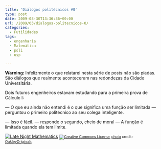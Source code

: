 ```yaml
---
title: 'Diálogos politécnicos #0'
type: post
date: 2009-03-30T13:36:36+00:00
url: /2009/03/dialogos-politecnicos-0/
categories:
  - Futilidades
tags:
  - engenharia
  - Matemática
  - poli
  - usp

---
```

**Warning:** Infelizmente o que relatarei nesta série de posts não são piadas. São diálogos que realmente aconteceram nas redondezas da Cidade Universitária.

Dois futuros engenheiros estavam estudando para a primeira prova de Cálculo I:

— O que eu ainda não entendi é o que significa uma função ser limitada — perguntou o primeiro politécnico ao seu colega inteligente.

— Isso é fácil. — responde o segundo, cheio de moral — A função é limitada quando ela tem limite.

<a href="http://www.flickr.com/photos/47264866@N00/3393259139/" title="Late Night Mathematics" target="_blank"><img src="https://i0.wp.com/farm4.static.flickr.com/3427/3393259139_c621008ec1.jpg?w=604" alt="Late Night Mathematics" border="0" data-recalc-dims="1" /></a>
<small><a href="http://creativecommons.org/licenses/by/2.0/" title="Attribution License" target="_blank"><img src="https://i0.wp.com/blog.tiagomadeira.com/wp-content/plugins/photo-dropper/images/cc.png?resize=16%2C16" alt="Creative Commons License" border="0" align="absmiddle" data-recalc-dims="1" /></a> <a href="http://www.photodropper.com/photos/" target="_blank">photo</a> credit: <a href="http://www.flickr.com/photos/47264866@N00/3393259139/" title="OakleyOriginals" target="_blank">OakleyOriginals</a></small>


